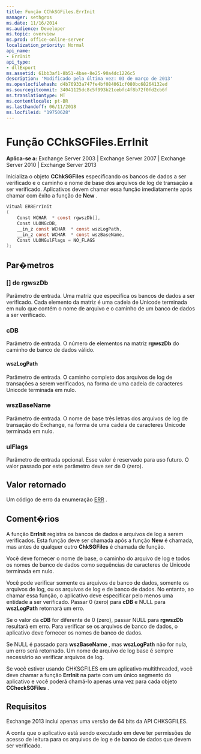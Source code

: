```yaml
---
title: Função CChkSGFiles.ErrInit
manager: sethgros
ms.date: 11/16/2014
ms.audience: Developer
ms.topic: overview
ms.prod: office-online-server
localization_priority: Normal
api_name:
- ErrInit
api_type:
- dllExport
ms.assetid: 61bb3af1-8b51-4bae-8e25-90a4dc1226c5
description: 'Modificado pela última vez: 03 de março de 2013'
ms.openlocfilehash: d4b76933a747fe4bf084061cf080bc68264132ed
ms.sourcegitcommit: 34041125dc8c5f993b21cebfc4f8b72f0fd2cb6f
ms.translationtype: MT
ms.contentlocale: pt-BR
ms.lasthandoff: 06/11/2018
ms.locfileid: "19750628"
---
```

# <a name="cchksgfileserrinit-function"></a>Função CChkSGFiles.ErrInit
  
**Aplica-se a:** Exchange Server 2003 | Exchange Server 2007 | Exchange Server 2010 | Exchange Server 2013
  
Inicializa o objeto **CChkSGFiles** especificando os bancos de dados a ser verificado e o caminho e nome de base dos arquivos de log de transação a ser verificado. Aplicativos devem chamar essa função imediatamente após chamar com êxito a função de **New** . 
  
```cs
Vitual ERRErrInit  
(
    Const WCHAR  * const rgwszDb[],
    Const ULONGcDB,
    __in_z const WCHAR  * const wszLogPath,
    __in_z const WCHAR  * const wszBaseName,
    Const ULONGulFlags = NO_FLAGS
);

```

## <a name="parameters"></a>Par�metros

### <a name="rgwszdb"></a>[] de rgwszDb
  
Parâmetro de entrada. Uma matriz que especifica os bancos de dados a ser verificado. Cada elemento da matriz é uma cadeia de Unicode terminada em nulo que contém o nome de arquivo e o caminho de um banco de dados a ser verificado.
    
### <a name="cdb"></a>cDB
  
Parâmetro de entrada. O número de elementos na matriz **rgwszDb** do caminho de banco de dados válido. 
    
#### <a name="wszlogpath"></a>wszLogPath
  
Parâmetro de entrada. O caminho completo dos arquivos de log de transações a serem verificados, na forma de uma cadeia de caracteres Unicode terminada em nulo.
    
### <a name="wszbasename"></a>wszBaseName
  
Parâmetro de entrada. O nome de base três letras dos arquivos de log de transação do Exchange, na forma de uma cadeia de caracteres Unicode terminada em nulo.
    
### <a name="ulflags"></a>ulFlags
  
Parâmetro de entrada opcional. Esse valor é reservado para uso futuro. O valor passado por este parâmetro deve ser de 0 (zero).
    
## <a name="return-value"></a>Valor retornado

Um código de erro da enumeração [ERR](cchksgfiles-err-enumeration.md) . 
  
## <a name="remarks"></a>Coment�rios

A função **ErrInit** registra os bancos de dados e arquivos de log a serem verificados. Esta função deve ser chamada após a função **New** é chamada, mas antes de qualquer outro **ChkSGFiles** é chamada de função. 
  
Você deve fornecer o nome de base, o caminho do arquivo de log e todos os nomes de banco de dados como sequências de caracteres de Unicode terminada em nulo.
  
Você pode verificar somente os arquivos de banco de dados, somente os arquivos de log, ou os arquivos de log e de banco de dados. No entanto, ao chamar essa função, o aplicativo deve especificar pelo menos uma entidade a ser verificado. Passar 0 (zero) para **cDB** e NULL para **wszLogPath** retornará um erro. 
  
Se o valor da **cDB** for diferente de 0 (zero), passar NULL para **rgwszDb** resultará em erro. Para verificar se os arquivos de banco de dados, o aplicativo deve fornecer os nomes de banco de dados. 
  
Se NULL é passado para **wszBaseName** , mas **wszLogPath** não for nula, um erro será retornado. Um nome de arquivo de log base é sempre necessário ao verificar arquivos de log. 
  
Se você estiver usando CHKSGFILES em um aplicativo multithreaded, você deve chamar a função **ErrInit** na parte com um único segmento do aplicativo e você poderá chamá-lo apenas uma vez para cada objeto **CCheckSGFiles** . 
  
## <a name="requirements"></a>Requisitos

Exchange 2013 inclui apenas uma versão de 64 bits da API CHKSGFILES.
  
A conta que o aplicativo está sendo executado em deve ter permissões de acesso de leitura para os arquivos de log e de banco de dados que devem ser verificado.
  

